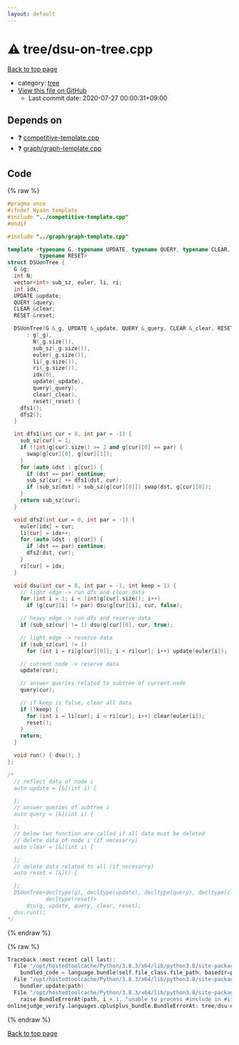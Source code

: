 ```yaml
---
layout: default
---
```


<!-- mathjax config similar to math.stackexchange -->
<script type="text/javascript" async
  src="https://cdnjs.cloudflare.com/ajax/libs/mathjax/2.7.5/MathJax.js?config=TeX-MML-AM_CHTML">
</script>
<script type="text/x-mathjax-config">
  MathJax.Hub.Config({
    TeX: { equationNumbers: { autoNumber: "AMS" }},
    tex2jax: {
      inlineMath: [ ['$','$'] ],
      processEscapes: true
    },
    "HTML-CSS": { matchFontHeight: false },
    displayAlign: "left",
    displayIndent: "2em"
  });
</script>

<script type="text/javascript" src="https://cdnjs.cloudflare.com/ajax/libs/jquery/3.4.1/jquery.min.js"></script>
<script src="https://cdn.jsdelivr.net/npm/jquery-balloon-js@1.1.2/jquery.balloon.min.js" integrity="sha256-ZEYs9VrgAeNuPvs15E39OsyOJaIkXEEt10fzxJ20+2I=" crossorigin="anonymous"></script>
<script type="text/javascript" src="../../assets/js/copy-button.js"></script>
<link rel="stylesheet" href="../../assets/css/copy-button.css" />


# :warning: tree/dsu-on-tree.cpp

<a href="../../index.html">Back to top page</a>

* category: <a href="../../index.html#c0af77cf8294ff93a5cdb2963ca9f038">tree</a>
* <a href="{{ site.github.repository_url }}/blob/master/tree/dsu-on-tree.cpp">View this file on GitHub</a>
    - Last commit date: 2020-07-27 00:00:31+09:00




## Depends on

* :question: <a href="../competitive-template.cpp.html">competitive-template.cpp</a>
* :question: <a href="../graph/graph-template.cpp.html">graph/graph-template.cpp</a>


## Code

<a id="unbundled"></a>
{% raw %}
```cpp
#pragma once
#ifndef Nyaan_template
#include "../competitive-template.cpp"
#endif

#include "../graph/graph-template.cpp"

template <typename G, typename UPDATE, typename QUERY, typename CLEAR,
          typename RESET>
struct DSUonTree {
  G &g;
  int N;
  vector<int> sub_sz, euler, li, ri;
  int idx;
  UPDATE &update;
  QUERY &query;
  CLEAR &clear;
  RESET &reset;

  DSUonTree(G &_g, UPDATE &_update, QUERY &_query, CLEAR &_clear, RESET &_reset)
      : g(_g),
        N(_g.size()),
        sub_sz(_g.size()),
        euler(_g.size()),
        li(_g.size()),
        ri(_g.size()),
        idx(0),
        update(_update),
        query(_query),
        clear(_clear),
        reset(_reset) {
    dfs1();
    dfs2();
  }

  int dfs1(int cur = 0, int par = -1) {
    sub_sz[cur] = 1;
    if ((int)g[cur].size() >= 2 and g[cur][0] == par) {
      swap(g[cur][0], g[cur][1]);
    }
    for (auto &dst : g[cur]) {
      if (dst == par) continue;
      sub_sz[cur] += dfs1(dst, cur);
      if (sub_sz[dst] > sub_sz[g[cur][0]]) swap(dst, g[cur][0]);
    }
    return sub_sz[cur];
  }

  void dfs2(int cur = 0, int par = -1) {
    euler[idx] = cur;
    li[cur] = idx++;
    for (auto &dst : g[cur]) {
      if (dst == par) continue;
      dfs2(dst, cur);
    }
    ri[cur] = idx;
  }

  void dsu(int cur = 0, int par = -1, int keep = 1) {
    // light edge -> run dfs and clear data
    for (int i = 1; i < (int)g[cur].size(); i++)
      if (g[cur][i] != par) dsu(g[cur][i], cur, false);

    // heavy edge -> run dfs and reserve data
    if (sub_sz[cur] != 1) dsu(g[cur][0], cur, true);

    // light edge -> reserve data
    if (sub_sz[cur] != 1)
      for (int i = ri[g[cur][0]]; i < ri[cur]; i++) update(euler[i]);

    // current node -> reserve data
    update(cur);

    // answer queries related to subtree of current node
    query(cur);

    // if keep is false, clear all data
    if (!keep) {
      for (int i = li[cur]; i < ri[cur]; i++) clear(euler[i]);
      reset();
    }
    return;
  }

  void run() { dsu(); }
};

/*
  // reflect data of node i
  auto update = [&](int i) {

  };
  // answer queries of subtree i
  auto query = [&](int i) {

  };
  // below two function are called if all data must be deleted
  // delete data of node i (if necesarry)
  auto clear = [&](int i) {

  };
  // delete data related to all (if necesarry)
  auto reset = [&]() {

  };
  DSUonTree<decltype(g), decltype(update), decltype(query), decltype(clear),
            decltype(reset)>
      dsu(g, update, query, clear, reset);
  dsu.run();
*/
```
{% endraw %}

<a id="bundled"></a>
{% raw %}
```cpp
Traceback (most recent call last):
  File "/opt/hostedtoolcache/Python/3.8.3/x64/lib/python3.8/site-packages/onlinejudge_verify/docs.py", line 349, in write_contents
    bundled_code = language.bundle(self.file_class.file_path, basedir=pathlib.Path.cwd())
  File "/opt/hostedtoolcache/Python/3.8.3/x64/lib/python3.8/site-packages/onlinejudge_verify/languages/cplusplus.py", line 185, in bundle
    bundler.update(path)
  File "/opt/hostedtoolcache/Python/3.8.3/x64/lib/python3.8/site-packages/onlinejudge_verify/languages/cplusplus_bundle.py", line 306, in update
    raise BundleErrorAt(path, i + 1, "unable to process #include in #if / #ifdef / #ifndef other than include guards")
onlinejudge_verify.languages.cplusplus_bundle.BundleErrorAt: tree/dsu-on-tree.cpp: line 3: unable to process #include in #if / #ifdef / #ifndef other than include guards

```
{% endraw %}

<a href="../../index.html">Back to top page</a>

